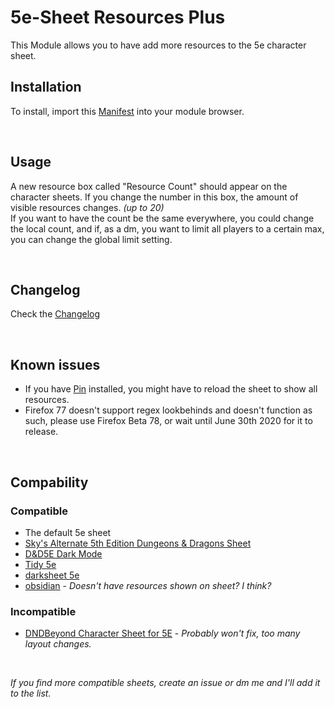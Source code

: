 # 5e-Sheet Resources Plus

This Module allows you to have add more resources to the 5e character sheet.

## Installation

To install, import this [Manifest](https://raw.githubusercontent.com/ardittristan/5eSheet-resourcesPlus/master/module.json) into your module browser.

&nbsp;

## Usage

A new resource box called "Resource Count" should appear on the character sheets. If you change the number in this box, the amount of visible resources changes. *(up to 20)*  
If you want to have the count be the same everywhere, you could change the local count, and if, as a dm, you want to limit all players to a certain max, you can change the global limit setting.

&nbsp;

## Changelog

Check the [Changelog](https://github.com/ardittristan/5eSheet-resourcesPlus/blob/master/CHANGELOG.md)

&nbsp;

## Known issues

* If you have [Pin](https://bitbucket.org/Fyorl/foundry-pin/src/master/) installed, you might have to reload the sheet to show all resources.
* Firefox 77 doesn't support regex lookbehinds and doesn't function as such, please use Firefox Beta 78, or wait until June 30th 2020 for it to release.

&nbsp;

## Compability

### Compatible

* The default 5e sheet
* [Sky's Alternate 5th Edition Dungeons & Dragons Sheet](https://github.com/Sky-Captain-13/foundry/tree/master/alt5e)
* [D&D5E Dark Mode](https://github.com/stryxin/dnd5edark-foundryvtt)
* [Tidy 5e](https://github.com/sdenec/tidy5e-sheet)
* [darksheet 5e](https://github.com/Handyfon/Darksheet/tree/master)
* [obsidian](https://bitbucket.org/Fyorl/obsidian) - *Doesn't have resources shown on sheet? I think?*

### Incompatible

* [DNDBeyond Character Sheet for 5E](https://github.com/jopeek/fvtt-dndbeyond-character-sheet) - *Probably won't fix, too many layout changes.*

&nbsp;

*If you find more compatible sheets, create an issue or dm me and I'll add it to the list.*
